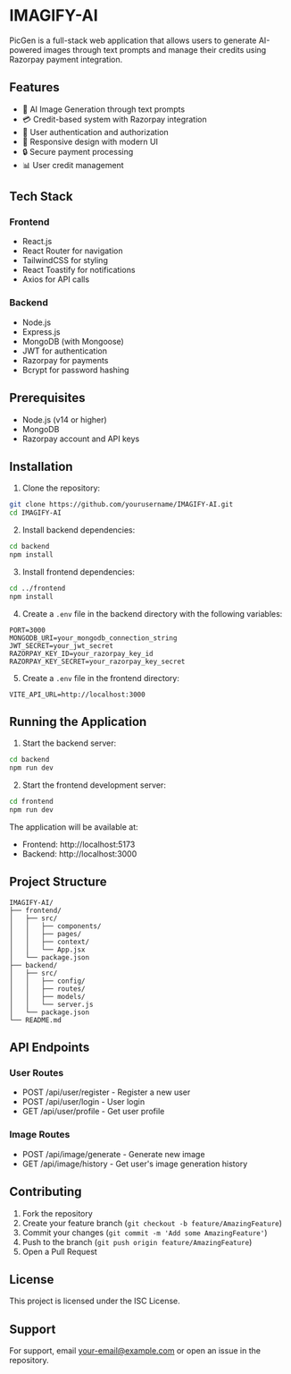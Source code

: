 # IMAGIFY-AI

PicGen is a full-stack web application that allows users to generate AI-powered images through text prompts and manage their credits using Razorpay payment integration.

## Features

- 🎨 AI Image Generation through text prompts
- 💳 Credit-based system with Razorpay integration
- 👤 User authentication and authorization
- 📱 Responsive design with modern UI
- 🔒 Secure payment processing
- 📊 User credit management

## Tech Stack

### Frontend
- React.js
- React Router for navigation
- TailwindCSS for styling
- React Toastify for notifications
- Axios for API calls

### Backend
- Node.js
- Express.js
- MongoDB (with Mongoose)
- JWT for authentication
- Razorpay for payments
- Bcrypt for password hashing

## Prerequisites

- Node.js (v14 or higher)
- MongoDB
- Razorpay account and API keys

## Installation

1. Clone the repository:
```bash
git clone https://github.com/yourusername/IMAGIFY-AI.git
cd IMAGIFY-AI
```

2. Install backend dependencies:
```bash
cd backend
npm install
```

3. Install frontend dependencies:
```bash
cd ../frontend
npm install
```

4. Create a `.env` file in the backend directory with the following variables:
```
PORT=3000
MONGODB_URI=your_mongodb_connection_string
JWT_SECRET=your_jwt_secret
RAZORPAY_KEY_ID=your_razorpay_key_id
RAZORPAY_KEY_SECRET=your_razorpay_key_secret
```

5. Create a `.env` file in the frontend directory:
```
VITE_API_URL=http://localhost:3000
```

## Running the Application

1. Start the backend server:
```bash
cd backend
npm run dev
```

2. Start the frontend development server:
```bash
cd frontend
npm run dev
```

The application will be available at:
- Frontend: http://localhost:5173
- Backend: http://localhost:3000

## Project Structure

```
IMAGIFY-AI/
├── frontend/
│   ├── src/
│   │   ├── components/
│   │   ├── pages/
│   │   ├── context/
│   │   └── App.jsx
│   └── package.json
├── backend/
│   ├── src/
│   │   ├── config/
│   │   ├── routes/
│   │   ├── models/
│   │   └── server.js
│   └── package.json
└── README.md
```

## API Endpoints

### User Routes
- POST /api/user/register - Register a new user
- POST /api/user/login - User login
- GET /api/user/profile - Get user profile

### Image Routes
- POST /api/image/generate - Generate new image
- GET /api/image/history - Get user's image generation history

## Contributing

1. Fork the repository
2. Create your feature branch (`git checkout -b feature/AmazingFeature`)
3. Commit your changes (`git commit -m 'Add some AmazingFeature'`)
4. Push to the branch (`git push origin feature/AmazingFeature`)
5. Open a Pull Request

## License

This project is licensed under the ISC License.

## Support

For support, email your-email@example.com or open an issue in the repository. 